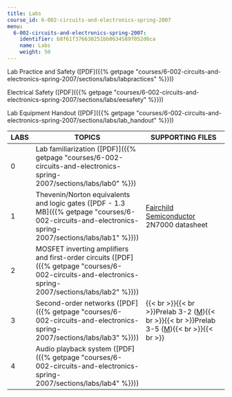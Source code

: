 ```yaml
---
title: Labs
course_id: 6-002-circuits-and-electronics-spring-2007
menu:
  6-002-circuits-and-electronics-spring-2007:
    identifier: b8f61f376630251bb0634589f052d6ca
    name: Labs
    weight: 50
---
```

Lab Practice and Safety ([PDF]({{% getpage "courses/6-002-circuits-and-electronics-spring-2007/sections/labs/labpractices" %}}))

Electrical Safety ([PDF]({{% getpage "courses/6-002-circuits-and-electronics-spring-2007/sections/labs/eesafety" %}}))

Lab Equipment Handout ([PDF]({{% getpage "courses/6-002-circuits-and-electronics-spring-2007/sections/labs/lab_handout" %}}))

| LABS | TOPICS | SUPPORTING FILES |
| --- | --- | --- |
| 0 | Lab familiarization ([PDF)]({{% getpage "courses/6-002-circuits-and-electronics-spring-2007/sections/labs/lab0" %}}) |   |
| 1 | Thevenin/Norton equivalents and logic gates ([PDF - 1.3 MB]({{% getpage "courses/6-002-circuits-and-electronics-spring-2007/sections/labs/lab1" %}})) | [Fairchild Semiconductor](http://www.fairchildsemi.com/) 2N7000 datasheet |
| 2 | MOSFET inverting amplifiers and first-order circuits ([PDF]({{% getpage "courses/6-002-circuits-and-electronics-spring-2007/sections/labs/lab2" %}})) |   |
| 3 | Second-order networks ([PDF]({{% getpage "courses/6-002-circuits-and-electronics-spring-2007/sections/labs/lab3" %}})) | {{< br >}}{{< br >}}Prelab 3-2 ([M](/courses/electrical-engineering-and-computer-science/6-002-circuits-and-electronics-spring-2007/labs/prelab_3_2.m)){{< br >}}{{< br >}}Prelab 3-5 ([M](/courses/electrical-engineering-and-computer-science/6-002-circuits-and-electronics-spring-2007/labs/prelab_3_5.m)){{< br >}}{{< br >}} |
| 4 | Audio playback system ([PDF]({{% getpage "courses/6-002-circuits-and-electronics-spring-2007/sections/labs/lab4" %}})) |